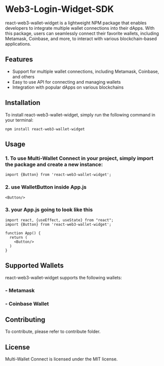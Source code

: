 # Web3-Login-Widget-SDK

react-web3-wallet-widget is a lightweight NPM package that enables developers to integrate multiple wallet connections into their dApps. With this package, users can seamlessly connect their favorite wallets, including Metamask, Coinbase, and more, to interact with various blockchain-based applications.

## Features
- Support for multiple wallet connections, including Metamask, Coinbase, and others
- Easy to use API for connecting and managing wallets
- Integration with popular dApps on various blockchains

## Installation
To install react-web3-wallet-widget, simply run the following command in your terminal:

```
npm install react-web3-wallet-widget
```

## Usage

### 1. To use Multi-Wallet Connect in your project,  simply import the package and create a new instance:

```
import {Button} from 'react-web3-wallet-widget';
```

### 2. use WalletButton inside App.js
```
<Button/>
```

### 3. your App.js going to look like this 

```
import react, {useEffect, useState} from "react";
import {Button} from 'react-web3-wallet-widget';

function App() {
  return (
    <Button/>
  )
}
```

## Supported Wallets
react-web3-wallet-widget supports the following wallets:

### - Metamask
### - Coinbase Wallet

## Contributing
To contribute, please refer to contribute folder.

## License
Multi-Wallet Connect is licensed under the MIT license.



